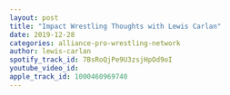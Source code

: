 ```yaml
---
layout: post
title: "Impact Wrestling Thoughts with Lewis Carlan"
date: 2019-12-28
categories: alliance-pro-wrestling-network
author: lewis-carlan
spotify_track_id: 7BsRoQjPe9U3zsjHpOd9oI
youtube_video_id: 
apple_track_id: 1000460969740
---
```

